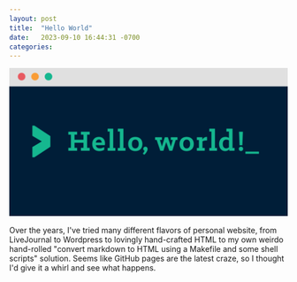 ```yaml
---
layout: post
title:  "Hello World"
date:   2023-09-10 16:44:31 -0700
categories: 
---
```

![image hello](/assets/images/hello.png)

Over the years, I've tried many different flavors of personal website,
from LiveJournal to Wordpress to lovingly hand-crafted HTML to my own
weirdo hand-rolled "convert markdown to HTML using a Makefile and some
shell scripts" solution. Seems like GitHub pages are the latest craze,
so I thought I'd give it a whirl and see what happens.
